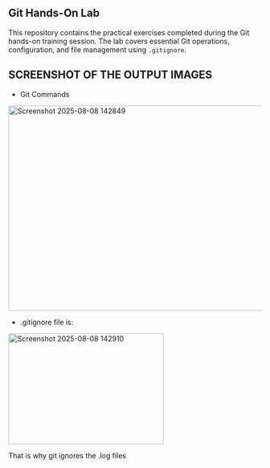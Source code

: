 ## Git Hands-On Lab

This repository contains the practical exercises completed during the Git hands-on training session. The lab covers essential Git operations, 
configuration, and file management using `.gitignore`.

## SCREENSHOT OF THE OUTPUT IMAGES

- Git Commands

<img width="828" height="409" alt="Screenshot 2025-08-08 142849" src="https://github.com/user-attachments/assets/3abadf62-d84a-48ef-b431-39b37d46bd1e" />

- .gitignore file is:

<img width="309" height="221" alt="Screenshot 2025-08-08 142910" src="https://github.com/user-attachments/assets/1edc0ee6-7384-4545-a308-8a6887234604" />

That is why git ignores the .log files
